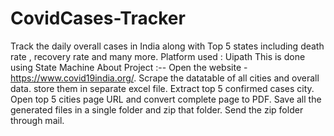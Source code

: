 # CovidCases-Tracker
Track the daily overall cases in India along with Top 5 states including death rate , recovery rate and many more.
Platform used : Uipath
This is done using State Machine
About Project :--
Open the website - https://www.covid19india.org/.
Scrape the datatable of all cities and overall data. 
store them in separate excel file.
Extract top 5 confirmed cases city.
Open top 5 cities page URL and convert complete page to PDF.
Save all the generated files in a single folder and zip that folder.
Send the zip folder through mail.
